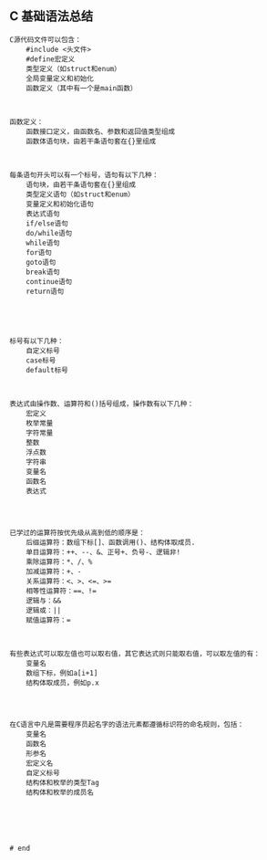 ## C 基础语法总结

	C源代码文件可以包含：
		#include <头文件>
		#define宏定义
		类型定义（如struct和enum）
		全局变量定义和初始化
		函数定义（其中有一个是main函数）



	函数定义：
		函数接口定义，由函数名、参数和返回值类型组成
		函数体语句块，由若干条语句套在{}里组成



	每条语句开头可以有一个标号，语句有以下几种：
		语句块，由若干条语句套在{}里组成
		类型定义语句（如struct和enum）
		变量定义和初始化语句
		表达式语句
		if/else语句
		do/while语句
		while语句
		for语句
		goto语句
		break语句
		continue语句
		return语句





	标号有以下几种：
		自定义标号
		case标号
		default标号



	表达式由操作数、运算符和()括号组成，操作数有以下几种：
		宏定义
		枚举常量
		字符常量
		整数
		浮点数
		字符串
		变量名
		函数名
		表达式




	已学过的运算符按优先级从高到低的顺序是：
		后缀运算符：数组下标[]、函数调用()、结构体取成员.
		单目运算符：++、--、&、正号+、负号-、逻辑非!
		乘除运算符：*、/、%
		加减运算符：+、-
		关系运算符：<、>、<=、>=
		相等性运算符：==、!=
		逻辑与：&&
		逻辑或：||
		赋值运算符：=



	有些表达式可以取左值也可以取右值，其它表达式则只能取右值，可以取左值的有：
		变量名
		数组下标，例如a[i+1]
		结构体取成员，例如p.x




	在C语言中凡是需要程序员起名字的语法元素都遵循标识符的命名规则，包括：
		变量名
		函数名
		形参名
		宏定义名
		自定义标号
		结构体和枚举的类型Tag
		结构体和枚举的成员名






	# end
